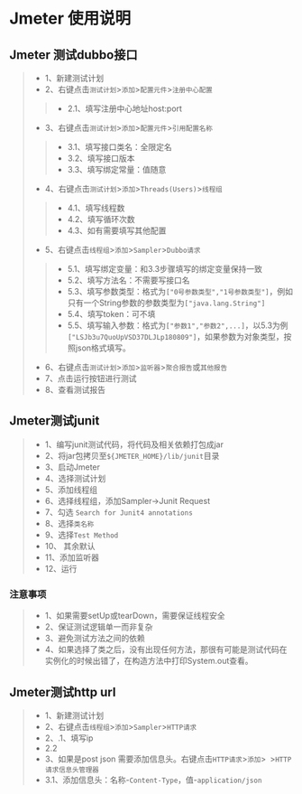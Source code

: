 # Jmeter 使用说明

## Jmeter 测试dubbo接口
>- 1、新建测试计划
>- 2、右键点击```测试计划```>```添加```>```配置元件```>```注册中心配置```
>>- 2.1、填写注册中心地址host:port
>- 3、右键点击```测试计划```>```添加```>```配置元件```>```引用配置名称```
>>- 3.1、填写接口类名：全限定名
>>- 3.2、填写接口版本
>>- 3.3、填写绑定常量：值随意
>- 4、右键点击```测试计划```>```添加```>```Threads(Users)```>```线程组```
>>- 4.1、填写线程数
>>- 4.2、填写循环次数
>>- 4.3、如有需要填写其他配置
>- 5、右键点击```线程组```>```添加```>```Sampler```>```Dubbo请求```
>>- 5.1、填写绑定变量：和3.3步骤填写的绑定变量保持一致
>>- 5.2、填写方法名：不需要写接口名
>>- 5.3、填写参数类型：格式为```["0号参数类型","1号参数类型"]```，例如只有一个String参数的参数类型为```["java.lang.String"]```
>>- 5.4、填写token：可不填
>>- 5.5、填写输入参数：格式为```["参数1","参数2",...]```，以5.3为例 ```["LSJb3u7QuoUpVSD37DLJLp180809"]```，如果参数为对象类型，按照json格式填写。
>- 6、右键点击```测试计划```>```添加```>```监听器```>```聚合报告```或```其他报告```
>- 7、点击运行按钮进行测试
>- 8、查看测试报告

## Jmeter测试junit
>- 1、编写junit测试代码，将代码及相关依赖打包成jar
>- 2、将jar包拷贝至```${JMETER_HOME}/lib/junit```目录
>- 3、启动Jmeter
>- 4、选择测试计划
>- 5、添加线程组
>- 6、选择线程组，添加Sampler->Junit Request
>- 7、勾选 ```Search for Junit4 annotations```
>- 8、选择```类名称```
>- 9、选择```Test Method```
>- 10、 其余默认
>- 11、添加监听器
>- 12、运行

### 注意事项
>- 1、如果需要setUp或tearDown，需要保证线程安全
>- 2、保证测试逻辑单一而非复杂
>- 3、避免测试方法之间的依赖
>- 4、如果选择了类之后，没有出现任何方法，那很有可能是测试代码在实例化的时候出错了，在构造方法中打印System.out查看。

## Jmeter测试http url
>- 1、新建测试计划
>- 2、右键点击```线程组```>```添加```>```Sampler```>```HTTP请求```
>- 2、.1、填写ip
>- 2.2
>- 3、如果是post json 需要添加信息头。右键点击```HTTP请求```>```添加```>``` ```>```HTTP请求信息头管理器```
>- 3.1、添加信息头：名称-```Content-Type```，值-```application/json```
>

<!--stackedit_data:
eyJoaXN0b3J5IjpbLTE2OTM1Nzk4MzAsMTkyMzM5MzE1OF19
-->